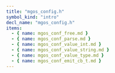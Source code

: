 ```yaml
---
title: "mgos_config.h"
symbol_kind: "intro"
decl_name: "mgos_config.h"
items:
  - { name: mgos_conf_free.md }
  - { name: mgos_conf_parse.md }
  - { name: mgos_conf_value_int.md }
  - { name: mgos_conf_value_string.md }
  - { name: mgos_conf_value_type.md }
  - { name: mgos_conf_emit_cb_t.md }
---
```



